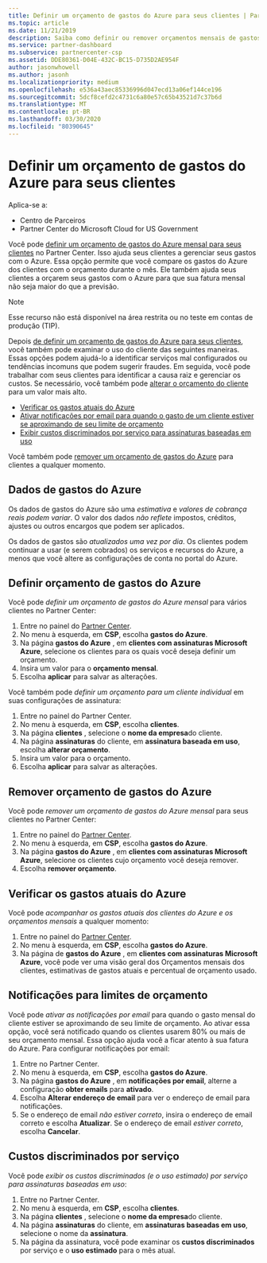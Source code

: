 ```yaml
---
title: Definir um orçamento de gastos do Azure para seus clientes | Partner Center
ms.topic: article
ms.date: 11/21/2019
description: Saiba como definir ou remover orçamentos mensais de gastos do Azure para seus clientes e também para exibir dados de gastos do Azure e definir notificações relacionadas ao orçamento.
ms.service: partner-dashboard
ms.subservice: partnercenter-csp
ms.assetid: DDE80361-D04E-432C-BC15-D735D2AE954F
author: jasonwhowell
ms.author: jasonh
ms.localizationpriority: medium
ms.openlocfilehash: e536a43aec85336996d047ecd13a06ef144ce196
ms.sourcegitcommit: 5dcf8cefd2c4731c6a80e57c65b43521d7c37b6d
ms.translationtype: MT
ms.contentlocale: pt-BR
ms.lasthandoff: 03/30/2020
ms.locfileid: "80390645"
---
```

# <a name="set-an-azure-spending-budget-for-your-customers"></a>Definir um orçamento de gastos do Azure para seus clientes

Aplica-se a:

- Centro de Parceiros
- Partner Center do Microsoft Cloud for US Government

Você pode [definir um orçamento de gastos do Azure mensal para seus clientes](#set-azure-spending-budget) no Partner Center. Isso ajuda seus clientes a gerenciar seus gastos com o Azure. Essa opção permite que você compare os gastos do Azure dos clientes com o orçamento durante o mês. Ele também ajuda seus clientes a orçarem seus gastos com o Azure para que sua fatura mensal não seja maior do que a previsão.


> [!NOTE]  
> Esse recurso não está disponível na área restrita ou no teste em contas de produção (TIP).

Depois [de definir um orçamento de gastos do Azure para seus clientes](#set-azure-spending-budget), você também pode examinar o uso do cliente das seguintes maneiras. Essas opções podem ajudá-lo a identificar serviços mal configurados ou tendências incomuns que podem sugerir fraudes. Em seguida, você pode trabalhar com seus clientes para identificar a causa raiz e gerenciar os custos. Se necessário, você também pode [alterar o orçamento do cliente](#set-azure-spending-budget) para um valor mais alto.

- [Verificar os gastos atuais do Azure](#check-current-azure-spending)
- [Ativar notificações por email para quando o gasto de um cliente estiver se aproximando de seu limite de orçamento](#notifications-for-budget-limits)
- [Exibir custos discriminados por serviço para assinaturas baseadas em uso](#itemized-costs-by-service)

Você também pode [remover um orçamento de gastos do Azure](#remove-azure-spending-budget) para clientes a qualquer momento.

## <a name="azure-spending-data"></a>Dados de gastos do Azure

Os dados de gastos do Azure são uma *estimativa* e *valores de cobrança reais podem variar*. O valor dos dados *não reflete* impostos, créditos, ajustes ou outros encargos que podem ser aplicados.

Os dados de gastos são *atualizados uma vez por dia*. Os clientes podem continuar a usar (e serem cobrados) os serviços e recursos do Azure, a menos que você altere as configurações de conta no portal do Azure.

## <a name="set-azure-spending-budget"></a>Definir orçamento de gastos do Azure

Você pode *definir um orçamento de gastos do Azure mensal* para vários clientes no Partner Center:

1. Entre no painel do [Partner Center](https://partner.microsoft.com/dashboard/).
2. No menu à esquerda, em **CSP**, escolha **gastos do Azure**.
3. Na página **gastos do Azure** , em **clientes com assinaturas Microsoft Azure**, selecione os clientes para os quais você deseja definir um orçamento.
4. Insira um valor para o **orçamento mensal**.
5. Escolha **aplicar** para salvar as alterações.

Você também pode *definir um orçamento para um cliente individual* em suas configurações de assinatura:

1. Entre no painel do Partner Center.
2. No menu à esquerda, em **CSP**, escolha **clientes**.
3. Na página **clientes** , selecione o **nome da empresa**do cliente.
4. Na página **assinaturas** do cliente, em **assinatura baseada em uso**, escolha **alterar orçamento**.
5. Insira um valor para o orçamento.
6. Escolha **aplicar** para salvar as alterações.

## <a name="remove-azure-spending-budget"></a>Remover orçamento de gastos do Azure

Você pode *remover um orçamento de gastos do Azure mensal* para seus clientes no Partner Center:

1. Entre no painel do [Partner Center](https://partner.microsoft.com/dashboard/).
2. No menu à esquerda, em **CSP**, escolha **gastos do Azure**.
3. Na página **gastos do Azure** , em **clientes com assinaturas Microsoft Azure**, selecione os clientes cujo orçamento você deseja remover.
4. Escolha **remover orçamento**.

## <a name="check-current-azure-spending"></a>Verificar os gastos atuais do Azure

Você pode *acompanhar os gastos atuais dos clientes do Azure e os orçamentos mensais* a qualquer momento:

1. Entre no painel do [Partner Center](https://partner.microsoft.com/dashboard/).
2. No menu à esquerda, em **CSP**, escolha **gastos do Azure**.
3. Na página de **gastos do Azure** , em **clientes com assinaturas Microsoft Azure**, você pode ver uma visão geral dos Orçamentos mensais dos clientes, estimativas de gastos atuais e percentual de orçamento usado.

## <a name="notifications-for-budget-limits"></a>Notificações para limites de orçamento

Você pode *ativar as notificações por email* para quando o gasto mensal do cliente estiver se aproximando de seu limite de orçamento. Ao ativar essa opção, você será notificado quando os clientes usarem 80% ou mais de seu orçamento mensal. Essa opção ajuda você a ficar atento à sua fatura do Azure. Para configurar notificações por email:

1. Entre no Partner Center.
2. No menu à esquerda, em **CSP**, escolha **gastos do Azure**.
3. Na página **gastos do Azure** , em **notificações por email**, alterne a configuração **obter emails** para **ativado**.
4. Escolha **Alterar endereço de email** para ver o endereço de email para notificações.
5. Se o endereço de email *não estiver correto*, insira o endereço de email correto e escolha **Atualizar**. Se o endereço de email *estiver correto*, escolha **Cancelar**.

## <a name="itemized-costs-by-service"></a>Custos discriminados por serviço

Você pode *exibir os custos discriminados (e o uso estimado) por serviço para assinaturas baseadas em uso*:

1. Entre no Partner Center.
2. No menu à esquerda, em **CSP**, escolha **clientes**.
3. Na página **clientes** , selecione o **nome da empresa**do cliente.
4. Na página **assinaturas** do cliente, em **assinaturas baseadas em uso**, selecione o nome da **assinatura**.
5. Na página da assinatura, você pode examinar os **custos discriminados** por serviço e o **uso estimado** para o mês atual.
